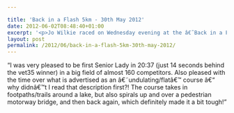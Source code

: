 ```yaml
---

title: 'Back in a Flash 5km - 30th May 2012'
date: 2012-06-02T08:48:40+01:00
excerpt: '<p>Jo Wilkie raced on Wednesday evening at the â€˜Back in a Flashâ€™ 5km, Swindon</p>'
layout: post
permalink: /2012/06/back-in-a-flash-5km-30th-may-2012/
---
```

&#8220;I was very pleased to be first Senior Lady in 20:37 (just 14 seconds behind the vet35 winner) in a big field of almost 160 competitors. Also pleased with the time over what is advertised as an â€˜undulating/flatâ€™ course â€“ why didnâ€™t I read that description first?! The course takes in footpaths/trails around a lake, but also spirals up and over a pedestrian motorway bridge, and then back again, which definitely made it a bit tough!&#8221;